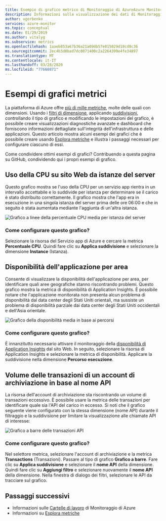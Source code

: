 ```yaml
---
title: Esempio di grafico metrico di Monitoraggio di AzureAzure Monitor metric chart example
description: Informazioni sulla visualizzazione dei dati di Monitoraggio di Azure.
author: vgorbenko
services: azure-monitor
ms.topic: conceptual
ms.date: 01/29/2019
ms.author: vitalyg
ms.subservice: metrics
ms.openlocfilehash: 1aaeb853a67b36a21a09db57e015029d10cd0c36
ms.sourcegitcommit: 2ec4b3d0bad7dc0071400c2a2264399e4fe34897
ms.translationtype: MT
ms.contentlocale: it-IT
ms.lasthandoff: 03/28/2020
ms.locfileid: "77660871"
---
```

# <a name="metric-chart-examples"></a>Esempi di grafici metrici 

La piattaforma di Azure offre [più di mille metriche](https://docs.microsoft.com/azure/azure-monitor/platform/metrics-supported), molte delle quali con dimensioni. Usando i [filtri di dimensione](https://docs.microsoft.com/azure/azure-monitor/platform/metrics-charts), applicando [suddivisioni](https://docs.microsoft.com/azure/azure-monitor/platform/metrics-charts), controllando il tipo di grafico e modificando le impostazioni del grafico, è possibile creare visualizzazioni diagnostiche avanzate e dashboard che forniscono informazioni dettagliate sull'integrità dell'infrastruttura e delle applicazioni. Questo articolo mostra alcuni esempi dei grafici che è possibile creare usando [Esplora metriche](https://docs.microsoft.com/azure/azure-monitor/platform/metrics-charts) e illustra i passaggi necessari per configurare ciascuno di essi.

Come condividere ottimi esempi di grafici? Contribuendo a questa pagina su GitHub, condividendo qui i propri esempi di grafico.

## <a name="website-cpu-utilization-by-server-instances"></a>Uso della CPU su sito Web da istanze del server

Questo grafico mostra se l'uso della CPU per un servizio app rientra in un intervallo accettabile e lo suddivide per istanza per determinare se il carico è stato distribuito correttamente. Il grafico mostra che l'app era in esecuzione in una singola istanza del server prima delle ore 06:00 e che in seguito è stata aumentata mediante l'aggiunta di un'altra istanza.

![Grafico a linee della percentuale CPU media per istanza del server](./media/metric-chart-samples/cpu-by-instance.png)

### <a name="how-to-configure-this-chart"></a>Come configurare questo grafico?

Selezionare la risorsa del Servizio app di Azure e cercare la metrica **Percentuale CPU**. Quindi fare clic su **Applica suddivisione** e selezionare la dimensione **Instance** (Istanza).

## <a name="application-availability-by-region"></a>Disponibilità dell'applicazione per area

Consente di visualizzare la disponibilità dell'applicazione per area, per identificare quali aree geografiche stanno riscontrando problemi. Questo grafico mostra la metrica di disponibilità di Application Insights. È possibile notare che l'applicazione monitorata non presenta alcun problema di disponibilità dal data center degli Stati Uniti orientali, ma sussiste un problema di disponibilità parziale dai data center degli Stati Uniti occidentali e dell'Asia orientale.

![Grafico della disponibilità media in base ai percorsi](./media/metric-chart-samples/availability-run-location.png)

### <a name="how-to-configure-this-chart"></a>Come configurare questo grafico?

È innanzitutto necessario attivare il monitoraggio della [disponibilità di Application Insights](https://docs.microsoft.com/azure/azure-monitor/app/monitor-web-app-availability) dal sito Web. In seguito, selezionare la risorsa di Application Insights e selezionare la metrica di disponibilità. Applicare la suddivisione nella dimensione **Percorso esecuzione**.

## <a name="volume-of-storage-account-transactions-by-api-name"></a>Volume delle transazioni di un account di archiviazione in base al nome API

La risorsa dell'account di archiviazione sta riscontrando un volume di transazioni eccessivo. È possibile usare la metrica delle transazioni per identificare quale sia l'API del carico in eccesso. Si noti che il grafico seguente viene configurato con la stessa dimensione (nome API) durante il filtraggio e la suddivisione per limitare la visualizzazione alle chiamate API di interesse:

![Grafico a barre delle transazioni API](./media/metric-chart-samples/transactions-by-api.png)

### <a name="how-to-configure-this-chart"></a>Come configurare questo grafico?

Nel selettore metrica, selezionare l'account di archiviazione e la metrica **Transactions** (Transazioni). Passare al tipo di grafico **Grafico a barre**. Fare clic su **Applica suddivisione** e selezionare il **nome API** della dimensione. Quindi fare clic su **Aggiungi filtro** e selezionare nuovamente il **nome API** della dimensione. Nella finestra di dialogo dei filtri, selezionare le API da tracciare sul grafico.

## <a name="next-steps"></a>Passaggi successivi

* Informazioni sulle [Cartelle di lavoro](../../azure-monitor/app/usage-workbooks.md) di Monitoraggio di Azure
* Informazioni su [Esplora metriche](metrics-charts.md)
